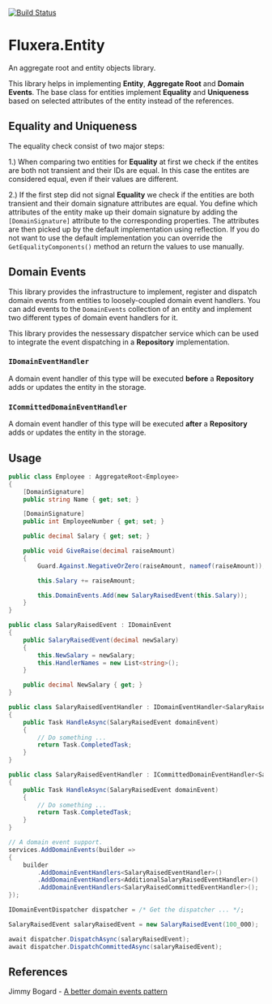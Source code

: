[![Build Status](https://dev.azure.com/fluxera/Foundation/_apis/build/status/GitHub/fluxera.Fluxera.Entity?branchName=main)](https://dev.azure.com/fluxera/Foundation/_build/latest?definitionId=64&branchName=main)

# Fluxera.Entity
An aggregate root and entity objects library.

This library helps in implementing **Entity**, **Aggregate Root**  and **Domain Events**.
The base class for entities implement **Equality** and **Uniqueness** based on selected 
attributes of the entity instead of the references. 

## Equality and Uniqueness

The equality check consist of two major steps:

1.) When comparing two entities for **Equality** at first we check if the entites are both not
transient and their IDs are equal. In this case the entites are considered equal, even if
their values are different.

2.) If the first step did not signal **Equality** we check if the entities are both transient
and their domain signature attributes are equal. You define which attributes of the entity make 
up their domain signature by adding the ```[DomainSignature]``` attribute to the corresponding 
properties. The attributes are then picked up by the default implementation using reflection.
If you do not want to use the default implementation you can override the ```GetEqualityComponents()```
method an return the values to use manually.

## Domain Events

This library provides the infrastructure to implement, register and dispatch domain events from
entities to loosely-coupled domain event handlers. You can add events to the ```DomainEvents```
collection of an entity and implement two different types of domain event handlers for it.

This library provides the nessessary dispatcher service which can be used to integrate the event
dispatching in a **Repository** implementation. 

### ```IDomainEventHandler```

A domain event handler of this type will be executed **before** a **Repository** adds or updates
the entity in the storage.

### ```ICommittedDomainEventHandler```

A domain event handler of this type will be executed **after** a **Repository** adds or updates
the entity in the storage.

## Usage

```C#
public class Employee : AggregateRoot<Employee>
{
	[DomainSignature]
	public string Name { get; set; }

	[DomainSignature]
	public int EmployeeNumber { get; set; }

	public decimal Salary { get; set; }

	public void GiveRaise(decimal raiseAmount)
	{
		Guard.Against.NegativeOrZero(raiseAmount, nameof(raiseAmount));

		this.Salary += raiseAmount;

		this.DomainEvents.Add(new SalaryRaisedEvent(this.Salary));
	}
}
```

```C#
public class SalaryRaisedEvent : IDomainEvent
{
	public SalaryRaisedEvent(decimal newSalary)
	{
		this.NewSalary = newSalary;
		this.HandlerNames = new List<string>();
	}

	public decimal NewSalary { get; }
}
```

```C#
public class SalaryRaisedEventHandler : IDomainEventHandler<SalaryRaisedEvent>
{
	public Task HandleAsync(SalaryRaisedEvent domainEvent)
	{
		// Do something ...
		return Task.CompletedTask;
	}
}
```

```C#
public class SalaryRaisedEventHandler : ICommittedDomainEventHandler<SalaryRaisedEvent>
{
	public Task HandleAsync(SalaryRaisedEvent domainEvent)
	{
		// Do something ...
		return Task.CompletedTask;
	}
}
```

```C#
// A domain event support.
services.AddDomainEvents(builder =>
{
	builder
		.AddDomainEventHandlers<SalaryRaisedEventHandler>()
		.AddDomainEventHandlers<AdditionalSalaryRaisedEventHandler>()
		.AddDomainEventHandlers<SalaryRaisedCommittedEventHandler>();
});

IDomainEventDispatcher dispatcher = /* Get the dispatcher ... */;

SalaryRaisedEvent salaryRaisedEvent = new SalaryRaisedEvent(100_000);

await dispatcher.DispatchAsync(salaryRaisedEvent);
await dispatcher.DispatchCommittedAsync(salaryRaisedEvent);
```

## References

Jimmy Bogard - [A better domain events pattern](https://lostechies.com/jimmybogard/2014/05/13/a-better-domain-events-pattern/)